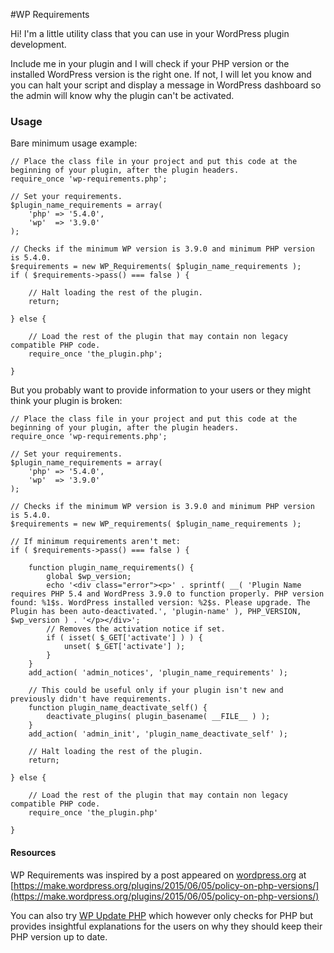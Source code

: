 #WP Requirements

Hi! I'm a little utility class that you can use in your WordPress plugin development.

Include me in your plugin and I will check if your PHP version or the installed WordPress version is the right one. If not, I will let you know and you can halt your script and display a message in WordPress dashboard so the admin will know why the plugin can't be activated.
 
### Usage
 
Bare minimum usage example:
 
	// Place the class file in your project and put this code at the beginning of your plugin, after the plugin headers.
	require_once 'wp-requirements.php';
		
	// Set your requirements.
	$plugin_name_requirements = array(
		'php' => '5.4.0',
		'wp'  => '3.9.0'
	);
	 
	// Checks if the minimum WP version is 3.9.0 and minimum PHP version is 5.4.0.
	$requirements = new WP_Requirements( $plugin_name_requirements );
	if ( $requirements->pass() === false ) {
		
		// Halt loading the rest of the plugin.
		return;
		
	} else {
	
		// Load the rest of the plugin that may contain non legacy compatible PHP code.
		require_once 'the_plugin.php';
	
	}

But you probably want to provide information to your users or they might think your plugin is broken: 
	
	// Place the class file in your project and put this code at the beginning of your plugin, after the plugin headers.
	require_once 'wp-requirements.php';
	
	// Set your requirements.
	$plugin_name_requirements = array(
		'php' => '5.4.0',
		'wp'  => '3.9.0'
	);
	
	// Checks if the minimum WP version is 3.9.0 and minimum PHP version is 5.4.0.
	$requirements = new WP_requirements( $plugin_name_requirements );
	
	// If minimum requirements aren't met:
	if ( $requirements->pass() === false ) {

		function plugin_name_requirements() {
			global $wp_version;
			echo '<div class="error"><p>' . sprintf( __( 'Plugin Name requires PHP 5.4 and WordPress 3.9.0 to function properly. PHP version found: %1$s. WordPress installed version: %2$s. Please upgrade. The Plugin has been auto-deactivated.', 'plugin-name' ), PHP_VERSION, $wp_version ) . '</p></div>';
			// Removes the activation notice if set.
			if ( isset( $_GET['activate'] ) ) {
				unset( $_GET['activate'] );
			}
		} 
		add_action( 'admin_notices', 'plugin_name_requirements' );
		
		// This could be useful only if your plugin isn't new and previously didn't have requirements.
		function plugin_name_deactivate_self() {
			deactivate_plugins( plugin_basename( __FILE__ ) );
		}
		add_action( 'admin_init', 'plugin_name_deactivate_self' );
		
		// Halt loading the rest of the plugin.
	   	return;
	   	
	} else {
      	
    	// Load the rest of the plugin that may contain non legacy compatible PHP code.
    	require_once 'the_plugin.php'
      	
    }

#### Resources

WP Requirements was inspired by a post appeared on [wordpress.org](https://wordpress.org) at
[https://make.wordpress.org/plugins/2015/06/05/policy-on-php-versions/](https://make.wordpress.org/plugins/2015/06/05/policy-on-php-versions/)

You can also try [WP Update PHP](https://github.com/WPupdatePHP/wp-update-php) which however only checks for PHP but provides insightful explanations for the users on why they should keep their PHP version up to date.	
